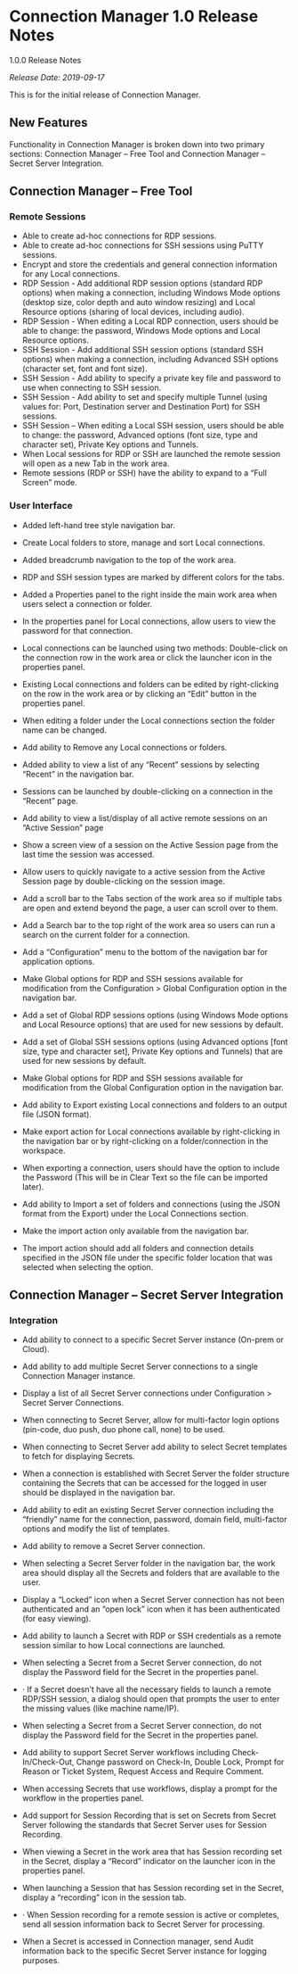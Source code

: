 # Connection Manager 1.0 Release Notes

1.0.0 Release Notes

*Release Date: 2019-09-17*

This is for the initial release of Connection Manager. 

## New Features

Functionality in Connection Manager is broken down into two primary sections: Connection Manager – Free Tool and Connection Manager – Secret Server Integration.

## Connection Manager – Free Tool

### Remote Sessions

- Able to create ad-hoc connections for RDP sessions.
- Able to create ad-hoc connections for SSH sessions using PuTTY sessions.
- Encrypt and store the credentials and general connection information for any Local connections. 
- RDP Session - Add additional RDP session options (standard RDP options) when making a connection, including Windows Mode options (desktop size, color depth and auto window resizing) and Local Resource options (sharing of local devices, including audio).
- RDP Session - When editing a Local RDP connection, users should be able to change: the password, Windows Mode options and Local Resource options.
- SSH Session - Add additional SSH session options (standard SSH options) when making a connection, including Advanced SSH options (character set, font and font size).
- SSH Session - Add ability to specify a private key file and password to use when connecting to SSH session.
- SSH Session - Add ability to set and specify multiple Tunnel (using values for: Port, Destination server and Destination Port) for SSH sessions.
- SSH Session – When editing a Local SSH session, users should be able to change: the password, Advanced options (font size, type and character set), Private Key options and Tunnels.
- When Local sessions for RDP or SSH are launched the remote session will open as a new Tab in the work area.
- Remote sessions (RDP or SSH) have the ability to expand to a “Full Screen” mode.

### User Interface

- Added left-hand tree style navigation bar.
- Create Local folders to store, manage and sort Local connections.
- Added breadcrumb navigation to the top of the work area.
- RDP and SSH session types are marked by different colors for the tabs. 
- Added a Properties panel to the right inside the main work area when users select a connection or folder.
- In the properties panel for Local connections, allow users to view the password for that connection. 
- Local connections can be launched using two methods: Double-click on the connection row in the work area or click the launcher icon in the properties panel.
- Existing Local connections and folders can be edited by right-clicking on the row in the work area or by clicking an “Edit” button in the properties panel.
- When editing a folder under the Local connections section the folder name can be changed.
- Add ability to Remove any Local connections or folders.
- Added ability to view a list of any “Recent” sessions by selecting “Recent” in the navigation bar.
- Sessions can be launched by double-clicking on a connection in the “Recent” page. 
- Add ability to view a list/display of all active remote sessions on an “Active Session” page
- Show a screen view of a session on the Active Session page from the last time the session was accessed.
- Allow users to quickly navigate to a active session from the Active Session page by double-clicking on the session image.
- Add a scroll bar to the Tabs section of the work area so if multiple tabs are open and extend beyond the page, a user can scroll over to them.
- Add a Search bar to the top right of the work area so users can run a search on the current folder for a connection.

- Add a “Configuration” menu to the bottom of the navigation bar for application options.
- Make Global options for RDP and SSH sessions available for modification from the Configuration > Global Configuration option in the navigation bar.
- Add a set of Global RDP sessions options (using Windows Mode options and Local Resource options) that are used for new sessions by default.
- Add a set of Global SSH sessions options (using Advanced options [font size, type and character set], Private Key options and Tunnels) that are used for new sessions by default.
- Make Global options for RDP and SSH sessions available for modification from the Global Configuration option in the navigation bar.
- Add ability to Export existing Local connections and folders to an output file (JSON format).
- Make export action for Local connections available by right-clicking in the navigation bar or by right-clicking on a folder/connection in the workspace.
- When exporting a connection, users should have the option to include the Password (This will be in Clear Text so the file can be imported later).

- Add ability to Import a set of folders and connections (using the JSON format from the Export) under the Local Connections section. 
- Make the import action only available from the navigation bar.
- The import action should add all folders and connection details specified in the JSON file under the specific folder location that was selected when selecting the option. 

## Connection Manager – Secret Server Integration

### Integration

- Add ability to connect to a specific Secret Server instance (On-prem or Cloud).
- Add ability to add multiple Secret Server connections to a single Connection Manager instance.
- Display a list of all Secret Server connections under Configuration > Secret Server Connections.
- When connecting to Secret Server, allow for multi-factor login options (pin-code, duo push, duo phone call, none) to be used.
- When connecting to Secret Server add ability to select Secret templates to fetch for displaying Secrets. 
- When a connection is established with Secret Server the folder structure containing the Secrets that can be accessed for the logged in user should be displayed in the navigation bar. 
- Add ability to edit an existing Secret Server connection including the “friendly” name for the connection, password, domain field, multi-factor options and modify the list of templates. 
- Add ability to remove a Secret Server connection. 
- When selecting a Secret Server folder in the navigation bar, the work area should display all the Secrets and folders that are available to the user.

- Display a “Locked” icon when a Secret Server connection has not been authenticated and an “open lock” icon when it has been authenticated (for easy viewing).
- Add ability to launch a Secret with RDP or SSH credentials as a remote session similar to how Local connections are launched.
- When selecting a Secret from a Secret Server connection, do not display the Password field for the Secret in the properties panel. 
- ·    If a Secret doesn’t have all the necessary fields to launch a remote RDP/SSH session, a dialog should open that prompts the user to enter the missing values (like machine name/IP). 
- When selecting a Secret from a Secret Server connection, do not display the Password field for the Secret in the properties panel. 
- Add ability to support Secret Server workflows including Check-In/Check-Out, Change password on Check-In, Double Lock, Prompt for Reason or Ticket System, Request Access and Require Comment. 
- When accessing Secrets that use workflows, display a prompt for the workflow in the properties panel. 
- Add support for Session Recording that is set on Secrets from Secret Server following the standards that Secret Server uses for Session Recording.
- When viewing a Secret in the work area that has Session recording set in the Secret, display a “Record” indicator on the launcher icon in the properties panel.
- When launching a Session that has Session recording set in the Secret, display a “recording” icon in the session tab.
- ·    When Session recording for a remote session is active or completes, send all session information back to Secret Server for processing.
- When a Secret is accessed in Connection manager, send Audit information back to the specific Secret Server instance for logging purposes.